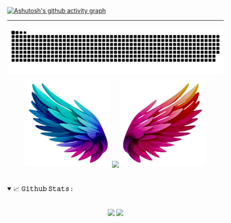 
[![Ashutosh's github activity graph](https://github-readme-activity-graph.vercel.app/graph?username=taiyorath&bg_color=000000&color=ff33f1&line=ffffff&point=ffb8b8&area=true&hide_border=true)](https://github.com/ashutosh00710/github-readme-activity-graph) <br> <hr>

<p>

<img align="center" src="https://github.com/Taiyorath/Taiyorath/blob/output/github-snake-dark.svg"/> </p>

<p align="center">
  <img height="200" width="200" src="WEBP/left-removebg-preview.png"/>
  <img align="center" src="https://github-readme-streak-stats.herokuapp.com?user=taiyorath&theme=dark&border_radius=4.9"/>
  <img height="200" width="200" src="WEBP/right-removebg-preview.png"/>
</p>



#



<details open="">
<summary>
  <g-emoji class="g-emoji" alias="chart_with_upwards_trend" fallback-src="https://github.githubassets.com/images/icons/emoji/unicode/1f4c8.png">📈</g-emoji>
  <strong>𝙶𝚒𝚝𝚑𝚞𝚋 𝚂𝚝𝚊𝚝𝚜 : </strong>
</summary>
<br/>

<p align="center">
    <img align="center" src="https://github-readme-stats.vercel.app/api?username=Taiyorath&show_icons=true&hide_border=true&title_color=94b4a4&amp&icon_color=FFFFFF&amp&text_color=FFFFFF&amp&bg_color=000000&count_private=true&include_all_commits=true"/>
    <img align="center" height="195px" src="https://github-readme-stats.vercel.app/api/top-langs/?username=Taiyorath&text_color=FFFFFF&bg_color=000000&title_color=94b4a4&langs_count=15&layout=compact&hide_border=true" />
</p>
</details>
<br/>





